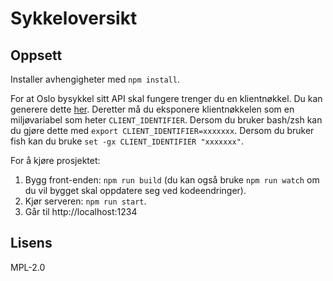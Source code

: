 # Sykkeloversikt

## Oppsett

Installer avhengigheter med `npm install`.

For at Oslo bysykkel sitt API skal fungere trenger du en klientnøkkel. Du kan generere dette
[her](https://developer.oslobysykkel.no). Deretter må du eksponere klientnøkkelen som en
miljøvariabel som heter `CLIENT_IDENTIFIER`. Dersom du bruker bash/zsh kan du gjøre dette med
`export CLIENT_IDENTIFIER=xxxxxxx`. Dersom du bruker fish kan du bruke
`set -gx CLIENT_IDENTIFIER "xxxxxxx"`.

For å kjøre prosjektet:

1. Bygg front-enden: `npm run build` (du kan også bruke `npm run watch` om du vil bygget skal oppdatere
seg ved kodeendringer).
2. Kjør serveren: `npm run start`.
3. Går til http://localhost:1234

## Lisens

MPL-2.0
